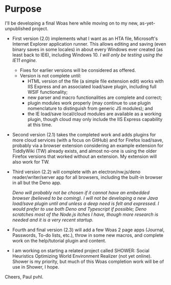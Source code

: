Purpose
=======

I'll be developing a final Woas here while moving on to my new, as-yet-unpublished project.

* First version (2.0) implements what I want as an HTA file, Microsoft's Internet Explorer application runner. This allows editing and saving (even binary saves in some locales) in about every Windows ever created (as least back to IE6), including Windows 10. *I will only be testing using the IE11 engine.*
  * Fixes for earlier versions will be considered as offered.
  * Version is not complete until:
    * HTML version of the file (a simple file extension edit) works with IIS Express and an associated load/save plugin, including full WSIF functionality;
    * new parser and macro functionalities are complete and correct;
    * plugin modules work properly (may continue to use plugin nomenclature to distinguish from generic JS modules); and
    * the IE load/save local/cloud modules are available as a working plugin, though cloud may only include the IIS Express capability at this time.

* Second version (2.1) takes the completed work and adds plugins for more cloud services (with a focus on GitHub) and for Firefox load/save, probably via a browser extension considering an example extension for TiddlyWiki (TW) already exists, and almost no-one is using the older Firefox versions that worked without an extension. My extension will also work for TW.

* Third version (2.2) will complete with an electron/nw.js/deno reader/writer/server app for all browsers, including the built-in browser in all but the Deno app.
  
  *Deno will probably not be chosen if it cannot have an embedded browser (believed to be coming). I will not be developing a new Java load/save plugin until and unless a deep need is felt and expressed. I would prefer to use both Deno and Typescript if possible; Deno scratches most of the Node.js itches I have, though more research is needed and it is a very recent startup.*

* Fourth and final version (2.3) will add a few Woas 2 page apps (Journal, Passwords, To-do lists, etc.), throw in some new macros, and complete work on the help/tutorial plugin and content.

* I am working on starting a related project called SHOWER: Social Heuristics Optimizing World Environment Realizer (not yet online). Shower is my priority, but much of this Woas completion work will be of use in Shower, I hope.

Cheers, Paul pvhl.
